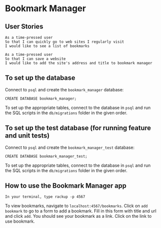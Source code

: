 # Bookmark Manager


## User Stories

```
As a time-pressed user
So that I can quickly go to web sites I regularly visit
I would like to see a list of bookmarks

As a time-pressed user
So that I can save a website
I would like to add the site's address and title to bookmark manager
```

## To set up the database

Connect to `psql` and create the `bookmark_manager` database:

```
CREATE DATABASE bookmark_manager;
```

To set up the appropriate tables, connect to the database in `psql` and run the SQL scripts in the `db/migrations` folder in the given order.

## To set up the test database (for running feature and unit tests)  

Connect to `psql` and create the `bookmark_manager_test` database:

```
CREATE DATABASE bookmark_manager_test;
```

To set up the appropriate tables, connect to the database in `psql` and run the SQL scripts in the `db/migrations` folder in the given order.

## How to use the Bookmark Manager app

```
In your terminal, type rackup -p 4567
```
To view bookmarks, navigate to `localhost:4567/bookmarks`.
Click on `add bookmark` to go to a form to add a bookmark.
Fill in this form with title and url  and click `add`.
You should see your bookmark as a link. Click on the link to use bookmark.

